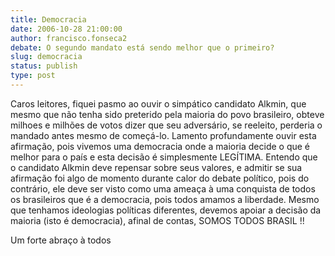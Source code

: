 ```yaml
---
title: Democracia
date: 2006-10-28 21:00:00
author: francisco.fonseca2
debate: O segundo mandato está sendo melhor que o primeiro?
slug: democracia
status: publish 
type: post
---
```


Caros leitores, fiquei pasmo ao ouvir o simpático candidato Alkmin, que mesmo que não tenha sido preterido pela maioria do povo brasileiro, obteve milhoes e milhões de votos dizer que seu adversário, se reeleito, perderia o mandado antes mesmo de começá-lo.
Lamento profundamente ouvir esta afirmação, pois vivemos uma democracia onde a maioria decide o que é melhor para o país e esta decisão é simplesmente LEGÍTIMA. 
Entendo que o candidato Alkmin deve repensar sobre seus valores, e admitir se sua afirmação foi algo de momento durante calor do debate político, pois do contrário, ele deve ser visto como uma ameaça à uma conquista de todos os brasileiros que é a democracia, pois todos amamos a liberdade. 
Mesmo que tenhamos ideologias políticas diferentes, devemos apoiar a decisão da maioria (isto é democracia), afinal de contas, SOMOS TODOS BRASIL !!

Um forte abraço à todos
